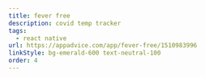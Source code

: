 ```yaml
---
title: fever free 
description: covid temp tracker
tags:
  - react native
url: https://appadvice.com/app/fever-free/1510983996
linkStyle: bg-emerald-600 text-neutral-100
order: 4
---
```


